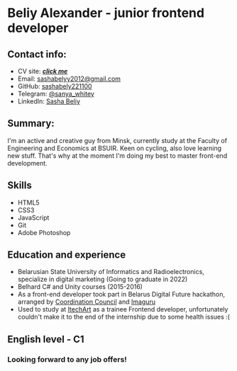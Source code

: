 # Beliy Alexander - junior frontend developer

## Contact info:

- CV site: [***click me***](https://sashabely221100.github.io/rsschool-cv/)
- Email: <sashabelyy2012@gmail.com>
- GitHub: [sashabely221100](https://github.com/sashabely221100)
- Telegram: [@sanya_whitey](https://t.me/sanya_whitey)
- LinkedIn: [Sasha Beliy](https://www.linkedin.com/in/sasha-beliy-053a94208/)

## Summary:

I'm an active and creative guy from Minsk, currently study at the Faculty of Engineering and Economics at BSUIR.
Keen on cycling, also love learning new stuff. That's why at the moment I'm doing my best to master front-end development.

## Skills

- HTML5
- CSS3
- JavaScript
- Git
- Adobe Photoshop

## Education and experience

- Belarusian State University of Informatics and Radioelectronics, specialize in digital marketing (Going to graduate in 2022)
- Belhard C# and Unity courses (2015-2016)
- As a front-end developer took part in Belarus Digital Future hackathon, arranged by [Coordination Council](https://rada.vision/ru) and [Imaguru](https://imaguru.by/)
- Used to study at [ItechArt](https://www.itechart.by/) as a trainee Frontend developer, unfortunately couldn't make it to the end of the internship due to some health issues :(




## English level - C1

### Looking forward to any job offers!
